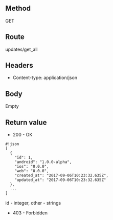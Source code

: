 ## Method ##

GET

## Route ##

updates/get_all

## Headers ##

* Content-type: application/json

## Body ##

Empty

## Return value ##

* 200 - OK

```
#!json
[
  {
    "id": 1,
    "android": "1.0.0-alpha",
    "ios": "0.0.0",
    "web": "0.0.0",
    "created_at": "2017-09-06T10:23:32.635Z",
    "updated_at": "2017-09-06T10:23:32.635Z"
  },
  ...
]

```

id - integer, other - strings

* 403 - Forbidden